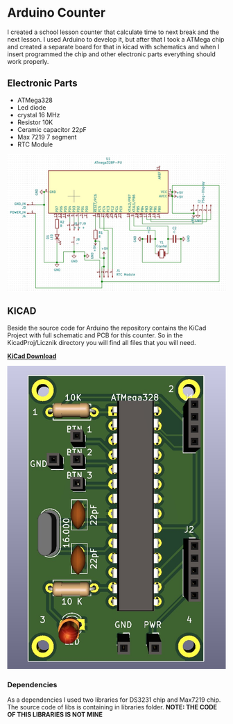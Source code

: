 # **Arduino Counter**

I created a school lesson counter that calculate time to next break and the next lesson. I used Arduino to develop it, but after that I took a ATMega chip and created a separate board for that in kicad with schematics and when I insert programmed the chip and other electronic parts everything should work properly.

## **Electronic Parts**
- ATMega328
- Led diode 
- crystal  16 MHz
- Resistor 10K
- Ceramic capacitor 22pF
- Max 7219 7 segment
- RTC Module

![schematic](images/schematic.jpg)


## **KICAD**

Beside the source code for Arduino the repository contains the KiCad Project with full schematic and PCB for this counter.
So in the KicadProj/Licznik directory you will find all files that you will need.


**[KiCad Download](https://www.kicad.org/)**

![PCB](images/PCB.jpg)

### **Dependencies**
As a dependencies I used two libraries for DS3231 chip and Max7219 chip. The source code of libs is containing in libraries folder. 
**NOTE: THE CODE OF THIS LIBRARIES IS NOT MINE** 